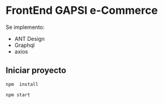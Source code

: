 # FrontEnd  GAPSI  e-Commerce

Se implemento:
- ANT Design 
- Graphql
- axios



## Iniciar proyecto 

```
npm  install 

npm start 
```